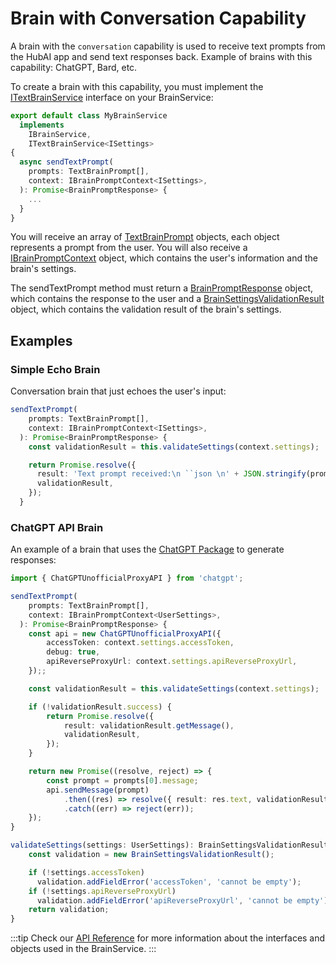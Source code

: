 # Brain with Conversation Capability

A brain with the `conversation` capability is used to receive text prompts from the HubAI app and send text responses back. Example of brains with this capability: ChatGPT, Bard, etc.

To create a brain with this capability, you must implement the [ITextBrainService](../../api/brain-sdk/interfaces/ITextBrainService) interface on your BrainService:

```ts
export default class MyBrainService
  implements
    IBrainService,
    ITextBrainService<ISettings>
{
  async sendTextPrompt(
    prompts: TextBrainPrompt[],
    context: IBrainPromptContext<ISettings>,
  ): Promise<BrainPromptResponse> {
    ...
  }
}
```

You will receive an array of [TextBrainPrompt](../../api/brain-sdk/interfaces/TextBrainPrompt) objects, each object represents a prompt from the user. You will also receive a [IBrainPromptContext](../../api/brain-sdk/interfaces/IBrainPromptContext) object, which contains the user's information and the brain's settings.

The sendTextPrompt method must return a [BrainPromptResponse](../../api/brain-sdk/modules#brainpromptresponse) object, which contains the response to the user and a [BrainSettingsValidationResult](../../api/brain-sdk/classes/BrainSettingsValidationResult) object, which contains the validation result of the brain's settings.

## Examples

### Simple Echo Brain

Conversation brain that just echoes the user's input:

```ts
sendTextPrompt(
    prompts: TextBrainPrompt[],
    context: IBrainPromptContext<ISettings>,
  ): Promise<BrainPromptResponse> {
    const validationResult = this.validateSettings(context.settings);

    return Promise.resolve({
      result: 'Text prompt received:\n ``json \n' + JSON.stringify(prompts) + '\n``',
      validationResult,
    });
  }
```

### ChatGPT API Brain

An example of a brain that uses the [ChatGPT Package](https://www.npmjs.com/package/chatgpt) to generate responses:

```ts
import { ChatGPTUnofficialProxyAPI } from 'chatgpt';

sendTextPrompt(
    prompts: TextBrainPrompt[],
    context: IBrainPromptContext<UserSettings>,
  ): Promise<BrainPromptResponse> {
    const api = new ChatGPTUnofficialProxyAPI({
        accessToken: context.settings.accessToken,
        debug: true,
        apiReverseProxyUrl: context.settings.apiReverseProxyUrl,
    });;

    const validationResult = this.validateSettings(context.settings);

    if (!validationResult.success) {
        return Promise.resolve({
            result: validationResult.getMessage(),
            validationResult,
        });
    }

    return new Promise((resolve, reject) => {
        const prompt = prompts[0].message;
        api.sendMessage(prompt)
            .then((res) => resolve({ result: res.text, validationResult }))
            .catch((err) => reject(err));
    });
}

validateSettings(settings: UserSettings): BrainSettingsValidationResult {
    const validation = new BrainSettingsValidationResult();

    if (!settings.accessToken)
      validation.addFieldError('accessToken', 'cannot be empty');
    if (!settings.apiReverseProxyUrl)
      validation.addFieldError('apiReverseProxyUrl', 'cannot be empty');
    return validation;
}
```

:::tip
Check our [API Reference](../../api/brain-sdk/modules) for more information about the interfaces and objects used in the BrainService.
:::
